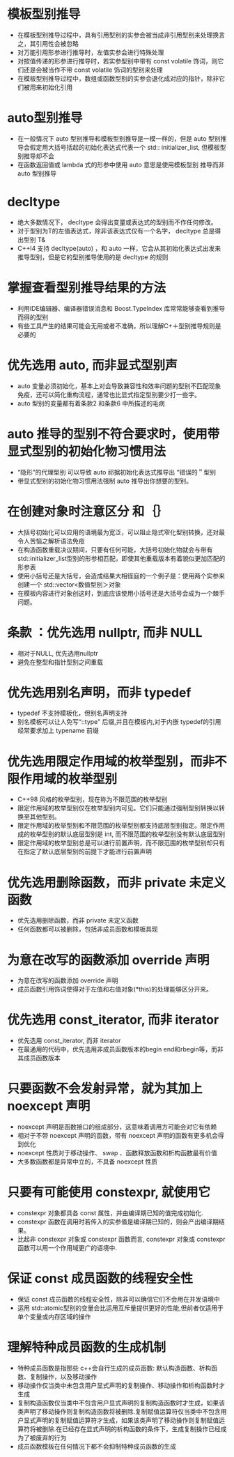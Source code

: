 # 模板型别推导
* 在模板型别推导过程中，具有引用型别的实参会被当成非引用型别来处理换言之，其引用性会被忽略
* 对万能引用形参进行推导时，左值实参会进行特殊处理
* 对按值传递的形参进行推导时，若实参型别中带有 const volatile 饰词，则它们还是会被当作不带 const volatile 饰词的型别来处理
* 在模板型别推导过程中，数组或函数型别的实参会退化成对应的指针，除非它们被用来初始化引用

# auto型别推导
* 在一般情况下 auto 型别推导和模板型别推导是一模一样的，但是 auto 型别推导会假定用大括号括起的初始化表达式代表一个 std:: initializer_list, 但模板型别推导却不会
* 在函数返回值或 lambda 式的形参中使用 auto 意思是使用模板型别 推导而非auto 型别推导

# decltype
* 绝大多数情况下， decltype 会得出变量或表达式的型别而不作任何修改。
* 对于型别为T的左值表达式，除非该表达式仅有一个名字， decltype 总是得出型别 T&
* C++l4 支持 decltype(auto) ，和 auto 一样，它会从其初始化表达式出发来推导型别，但是它的型别推导使用的是 decltype 的规则

# 掌握查看型别推导结果的方法
* 利用IDE编辑器、编译器错误消息和 Boost.Typelndex 库常常能够查看到推导而得的型别
* 有些工具产生的结果可能会无用或者不准确，所以理解C+＋型别推导规则是必要的

# 优先选用 auto, 而非显式型别声
* auto 变量必须初始化，基本上对会导致兼容性和效率问题的型别不匹配现象免疫，还可以简化重构流程，通常也比显式指定型别要少打一些字。
* auto 型别的变量都有着条款2 和条款6 中所描述的毛病

# auto 推导的型别不符合要求时，使用带显式型别的初始化物习惯用法
* “隐形”的代理型别 可以导致 auto 祁据初始化表达式推导出 “错误的＂型别
* 带显式型别的初始化物习惯用法强制 auto 推导出你想要的型别。

# 在创建对象时注意区分 和｛｝
* 大括号初始化可以应用的语境最为宽泛，可以阻止隐式窄化型别转换，还对最令人苦恼之解析语法免疫
* 在构造函数重载决议期间，只要有任何可能，大括号初始化物就会与带有std::initializer_list型别的形参相匹配，即使其他重载版本有着貌似更加匹配的形参表
* 使用小括号还是大括号，会造成结果大相径庭的一个例子是：使用两个实参来创建一个 std::vector<数值型别＞对象
* 在模板内容进行对象创这时，到底应该使用小括号还是大括号会成为一个棘手问题。

# 条款 ：优先选用 nullptr, 而非 NULL
* 相对于NULL, 优先选用nullptr 
* 避免在整型和指针型别之间重载

# 优先选用别名声明，而非 typedef
* typedef 不支持模板化，但别名声明支持
* 别名模板可以让人免写“::type" 后缀,并且在模板内,对于内嵌 typedef的引用经常要求加上 typename 前缀

# 优先选用限定作用域的枚举型别，而非不限作用域的枚举型别 
* C++98 风格的枚举型别，现在称为不限范围的枚举型别
* 限定作用域的枚举型别仅在枚举型别内可见。它们只能通过强制型别转换以转换至其他型别。
* 限定作用域的枚举型别和不限范围的枚举型别都支持底层型别指定。限定作用成的枚举型别的默认底层型别是 int, 而不限范围的枚举型别没有默认底层型别
* 限定作用域的枚举型别总是可以进行前置声明，而不限范围的枚举型别却只有在指定了默认底层型别的前提下才能进行前置声明

# 优先选用删除函数，而非 private 未定义函数
* 优先选用删除函数，而非 private 未定义函数
* 任何函数都可以被删除，包括非成员函数和模板具现

# 为意在改写的函数添加 override 声明
* 为意在改写的函数添加 override 声明
* 成员函数引用饰词使得对于左值和右值对象(*this)的处理能够区分开来。

# 优先选用 const_iterator, 而非 iterator
* 优先选用 const_iterator, 而非 iterator
* 在最通用的代码中，优先选用非成员函数版本的begin end和rbegin等，而非其成员函数版本

# 只要函数不会发射异常，就为其加上noexcept 声明
* noexcept 声明是函数接口的组成部分，这意味着调用方可能会对它有依赖
* 相对于不带 noexcept 声明的函数，带有 noexcept 声明的函数有更多机会得到优化
* noexcept 性质对于移动操作、 swap 、函数释放函数和析构函数最有价值
* 大多数函数都是异常中立的，不具备 noexcept 性质

# 只要有可能使用 constexpr, 就使用它
* constexpr 对象都具各 const 属性，并由编译期已知的值完成初始化.
* constexpr 函数在调用时若传入的实参值是编译期已知的，则会产出编译期结果。
* 比起非 constexpr 对象或 constexpr 函数而言, constexpr 对象或 constexpr 函数可以用一个作用域更广的语境中.

# 保证 const 成员函数的线程安全性
* 保证 const 成员函数的线程安全性，除非可以确信它们不会用在并发语境中
* 运用 std::atomic型别的变量会比运用互斥量提供更好的性能,但前者仅适用于单个变量或内存区域的操作

# 理解特种成员函数的生成机制
* 特种成员函数是指那些 c++会自行生成的成员函数: 默认构造函数、析构函数、复制操作，以及移动操作
* 移动操作仅当类中未包含用户显式声明的复制操作、移动操作和析构函数时才生成
* 复制构造函数仅当类中不包含用户显式声明的复制构造函数时才生成，如果该类声明了移动操作则复制构造函数将被删除.复制赋值运算符仅当类中不包含用户显式声明的复制赋值运算符才生成，如果该类声明了移动操作则复制赋值运算符将被删除.在已经存在显式声明的析构函数的条件下，生成复制操作已经成为了被废弃的行为
* 成员函数模板在任何情况下都不会抑制特种成员函数的生成
